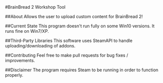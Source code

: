 #BrainBread 2 Workshop Tool

##About
Allows the user to upload custom content for BrainBread 2!

##Current State
This program doesn't run fully on some Win10 versions. 
It runs fine on Win7/XP.

##Third-Party Libraries
This software uses SteamAPI to handle uploading/downloading of addons.

##Contributing
Feel free to make pull requests for bug fixes / improvements.

##Disclaimer
The program requires Steam to be running in order to function properly.